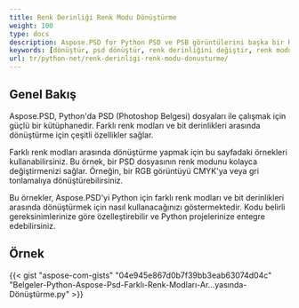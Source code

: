```yaml
---
title: Renk Derinliği Renk Modu Dönüştürme
weight: 100
type: docs
description: Aspose.PSD for Python PSD ve PSB görüntülerini başka bir Renk Derinliği ve Renk Moduna dönüştürebilir.
keywords: [dönüştür, psd dönüştür, renk derinliğini değiştir, renk modunu değiştir, psd'yi cmyk'ye dönüştür, renk derinliği, renk modu dönüştürme, psd api, python, kod örneği]
url: tr/python-net/renk-derinligi-renk-modu-donusturme/
---
```


## **Genel Bakış**
Aspose.PSD, Python'da PSD (Photoshop Belgesi) dosyaları ile çalışmak için güçlü bir kütüphanedir. Farklı renk modları ve bit derinlikleri arasında dönüştürme için çeşitli özellikler sağlar.

Farklı renk modları arasında dönüştürme yapmak için bu sayfadaki örnekleri kullanabilirsiniz. Bu örnek, bir PSD dosyasının renk modunu kolayca değiştirmenizi sağlar. Örneğin, bir RGB görüntüyü CMYK'ya veya gri tonlamalıya dönüştürebilirsiniz.

Bu örnekler, Aspose.PSD'yi Python için farklı renk modları ve bit derinlikleri arasında dönüştürmek için nasıl kullanacağınızı göstermektedir. Kodu belirli gereksinimlerinize göre özelleştirebilir ve Python projelerinize entegre edebilirsiniz.

## **Örnek**
{{< gist "aspose-com-gists" "04e945e867d0b7f39bb3eab63074d04c" "Belgeler-Python-Aspose-Psd-Farklı-Renk-Modları-Ar...yasında-Dönüştürme.py" >}}
